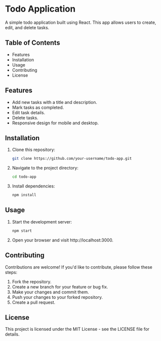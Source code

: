 # Todo Application

A simple todo application built using React. This app allows users to create, edit, and delete tasks.

## Table of Contents

- Features
- Installation
- Usage
- Contributing
- License

## Features

- Add new tasks with a title and description.
- Mark tasks as completed.
- Edit task details.
- Delete tasks.
- Responsive design for mobile and desktop.

## Installation

1. Clone this repository:

    ```bash
    git clone https://github.com/your-username/todo-app.git
    ```

2. Navigate to the project directory:

    ```bash
    cd todo-app
    ```

3. Install dependencies:

    ```bash
    npm install
    ```

## Usage

1. Start the development server:

    ```bash
    npm start
    ```

2. Open your browser and visit http://localhost:3000.

## Contributing

Contributions are welcome! If you'd like to contribute, please follow these steps:

1. Fork the repository.
2. Create a new branch for your feature or bug fix.
3. Make your changes and commit them.
4. Push your changes to your forked repository.
5. Create a pull request.

## License

This project is licensed under the MIT License - see the LICENSE file for details.
